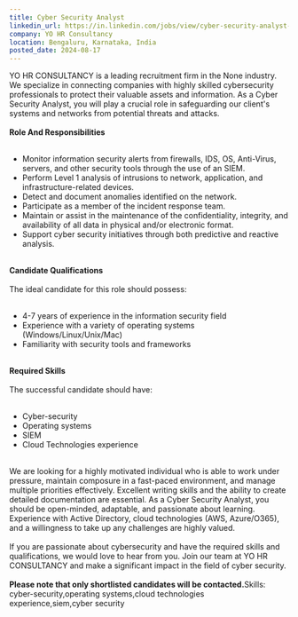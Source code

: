 ```yaml
---
title: Cyber Security Analyst
linkedin_url: https://in.linkedin.com/jobs/view/cyber-security-analyst-at-yo-hr-consultancy-4022367817?position=16&pageNum=0&refId=gyOlaF9%2FJnTE0BcftTJH5g%3D%3D&trackingId=HZ4rZHJIeiHvy7SSOSRv6g%3D%3D
company: YO HR Consultancy
location: Bengaluru, Karnataka, India
posted_date: 2024-08-17
---
```


<div class="description__text description__text--rich">
<section class="show-more-less-html" data-max-lines="5">
<div class="show-more-less-html__markup show-more-less-html__markup--clamp-after-5 relative overflow-hidden">
          YO HR CONSULTANCY is a leading recruitment firm in the None industry. We specialize in connecting companies with highly skilled cybersecurity professionals to protect their valuable assets and information. As a Cyber Security Analyst, you will play a crucial role in safeguarding our client's systems and networks from potential threats and attacks.<br/><br/><strong>Role And Responsibilities<br/><br/></strong><ul><li>Monitor information security alerts from firewalls, IDS, OS, Anti-Virus, servers, and other security tools through the use of an SIEM.</li><li>Perform Level 1 analysis of intrusions to network, application, and infrastructure-related devices.</li><li>Detect and document anomalies identified on the network.</li><li>Participate as a member of the incident response team.</li><li>Maintain or assist in the maintenance of the confidentiality, integrity, and availability of all data in physical and/or electronic format.</li><li>Support cyber security initiatives through both predictive and reactive analysis.<br/><br/></li></ul><strong>Candidate Qualifications<br/><br/></strong>The ideal candidate for this role should possess:<br/><br/><ul><li>4-7 years of experience in the information security field</li><li>Experience with a variety of operating systems (Windows/Linux/Unix/Mac)</li><li>Familiarity with security tools and frameworks<br/><br/></li></ul><strong>Required Skills<br/><br/></strong>The successful candidate should have:<br/><br/><ul><li>Cyber-security</li><li>Operating systems</li><li>SIEM</li><li>Cloud Technologies experience<br/><br/></li></ul>We are looking for a highly motivated individual who is able to work under pressure, maintain composure in a fast-paced environment, and manage multiple priorities effectively. Excellent writing skills and the ability to create detailed documentation are essential. As a Cyber Security Analyst, you should be open-minded, adaptable, and passionate about learning. Experience with Active Directory, cloud technologies (AWS, Azure/O365), and a willingness to take up any challenges are highly valued.<br/><br/>If you are passionate about cybersecurity and have the required skills and qualifications, we would love to hear from you. Join our team at YO HR CONSULTANCY and make a significant impact in the field of cyber security.<br/><br/><strong>Please note that only shortlisted candidates will be contacted.</strong>Skills: cyber-security,operating systems,cloud technologies experience,siem,cyber security
        </div>


<!-- --> </section>
</div>